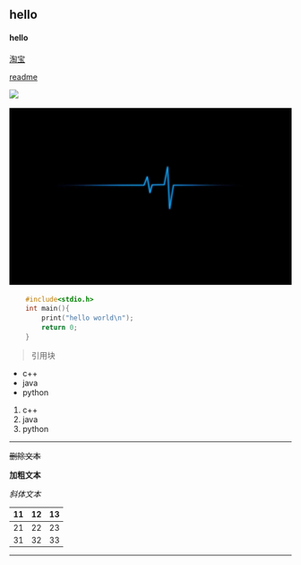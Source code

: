 ## hello
#### hello

[淘宝](http:www.taobao.com)

[readme](README.md)

![](https://www.baidu.com/link?url=JmnvTeLsRg0Keghgypgj9VsYDLEfqRCvew8Ut2KBKX_SqF5A3QNh0wFH5M9iAnhBFd03fcqfimn0lrzKhbdk3JM-RwEQCN-PIJoMOjlDeAQ5WUgCxbzvNiYnu7AF-DOJ56wmmOhkosyIKQnLo6hMLgtyZ4oJAkSa3m8HvIeSbSSyhUdFhjIbuFN0Wa6d0a3WgXZaEnhj-a8NATthDHpQ_IdYv02Abny_9-OShbsJfJCas1TUhamyGnUAHGWndz-yBEUaDvfvmK0mVdnmtozvaeDkAk3pRkZ_jDLweOf4unMehl7BTJXmlvYlJyqG2XGG9XQ-4h5HMduiR1CucDxXCcx-Z3zxJiYEbuf7oeqK1tO-1uRNLsFigjl-9xbanz9v66DBfbMXyRbWi1thCMk45nwDDZKpfR2QtUtYdHwcXG4WkcX6m3Ru1bxu9hkPadaskea7EqGrxnxkMvjc-eMGxFCfbZwZ0eFNcOcoauiYeYKfItrj7y6LGpfU0q2WlglVs5kh972-_T-zYCfc5JDOU5YUWNBskaTExVcfJFEA0_COcYHdDfZYOqNUB_MBo5eGQ7af_xTOHviEUplrW2f3Cn6GgDYXSP_qjtDwv66UPNHx7t1k_pnK9xzlaTknB4mQ&click_t=1619513017280&s_info=1969_969&wd=&eqid=e7078e650005aed6000000036087ceb6)

![微信图片](微信图片_20181221203253.jpg)

```c++
	#include<stdio.h>
	int main(){
		print("hello world\n");
		return 0;
	}
```



> 引用块





- c++
- java
- python



1. c++
2. java
3. python



------

~~删除文本~~

**加粗文本**

*斜体文本*



| 11   | 12   | 13   |
| ---- | ---- | ---- |
| 21   | 22   | 23   |
| 31   | 32   | 33   |



------

